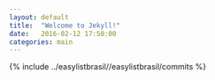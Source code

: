 ```yaml
---
layout: default
title:  "Welcome to Jekyll!"
date:   2016-02-12 17:50:00
categories: main
---
```


{% include ../easylistbrasil//easylistbrasil/commits %}

